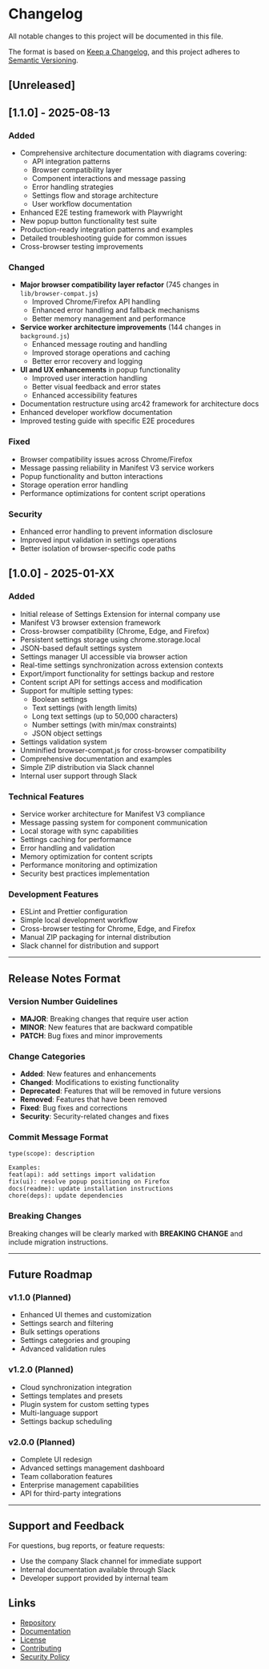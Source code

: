 # Changelog

All notable changes to this project will be documented in this file.

The format is based on [Keep a Changelog](https://keepachangelog.com/en/1.0.0/),
and this project adheres to [Semantic Versioning](https://semver.org/spec/v2.0.0.html).

## [Unreleased]

## [1.1.0] - 2025-08-13

### Added

- Comprehensive architecture documentation with diagrams covering:
  - API integration patterns
  - Browser compatibility layer
  - Component interactions and message passing
  - Error handling strategies
  - Settings flow and storage architecture
  - User workflow documentation
- Enhanced E2E testing framework with Playwright
- New popup button functionality test suite
- Production-ready integration patterns and examples
- Detailed troubleshooting guide for common issues
- Cross-browser testing improvements

### Changed

- **Major browser compatibility layer refactor** (745 changes in `lib/browser-compat.js`)
  - Improved Chrome/Firefox API handling
  - Enhanced error handling and fallback mechanisms
  - Better memory management and performance
- **Service worker architecture improvements** (144 changes in `background.js`)
  - Enhanced message routing and handling
  - Improved storage operations and caching
  - Better error recovery and logging
- **UI and UX enhancements** in popup functionality
  - Improved user interaction handling
  - Better visual feedback and error states
  - Enhanced accessibility features
- Documentation restructure using arc42 framework for architecture docs
- Enhanced developer workflow documentation
- Improved testing guide with specific E2E procedures

### Fixed

- Browser compatibility issues across Chrome/Firefox
- Message passing reliability in Manifest V3 service workers
- Popup functionality and button interactions
- Storage operation error handling
- Performance optimizations for content script operations

### Security

- Enhanced error handling to prevent information disclosure
- Improved input validation in settings operations
- Better isolation of browser-specific code paths

## [1.0.0] - 2025-01-XX

### Added

- Initial release of Settings Extension for internal company use
- Manifest V3 browser extension framework
- Cross-browser compatibility (Chrome, Edge, and Firefox)
- Persistent settings storage using chrome.storage.local
- JSON-based default settings system
- Settings manager UI accessible via browser action
- Real-time settings synchronization across extension contexts
- Export/import functionality for settings backup and restore
- Content script API for settings access and modification
- Support for multiple setting types:
  - Boolean settings
  - Text settings (with length limits)
  - Long text settings (up to 50,000 characters)
  - Number settings (with min/max constraints)
  - JSON object settings
- Settings validation system
- Unminified browser-compat.js for cross-browser compatibility
- Comprehensive documentation and examples
- Simple ZIP distribution via Slack channel
- Internal user support through Slack

### Technical Features

- Service worker architecture for Manifest V3 compliance
- Message passing system for component communication
- Local storage with sync capabilities
- Settings caching for performance
- Error handling and validation
- Memory optimization for content scripts
- Performance monitoring and optimization
- Security best practices implementation

### Development Features

- ESLint and Prettier configuration
- Simple local development workflow
- Cross-browser testing for Chrome, Edge, and Firefox
- Manual ZIP packaging for internal distribution
- Slack channel for distribution and support

---

## Release Notes Format

### Version Number Guidelines

- **MAJOR**: Breaking changes that require user action
- **MINOR**: New features that are backward compatible
- **PATCH**: Bug fixes and minor improvements

### Change Categories

- **Added**: New features and enhancements
- **Changed**: Modifications to existing functionality
- **Deprecated**: Features that will be removed in future versions
- **Removed**: Features that have been removed
- **Fixed**: Bug fixes and corrections
- **Security**: Security-related changes and fixes

### Commit Message Format

```
type(scope): description

Examples:
feat(api): add settings import validation
fix(ui): resolve popup positioning on Firefox
docs(readme): update installation instructions
chore(deps): update dependencies
```

### Breaking Changes

Breaking changes will be clearly marked with **BREAKING CHANGE** and include migration instructions.

---

## Future Roadmap

### v1.1.0 (Planned)

- Enhanced UI themes and customization
- Settings search and filtering
- Bulk settings operations
- Settings categories and grouping
- Advanced validation rules

### v1.2.0 (Planned)

- Cloud synchronization integration
- Settings templates and presets
- Plugin system for custom setting types
- Multi-language support
- Settings backup scheduling

### v2.0.0 (Planned)

- Complete UI redesign
- Advanced settings management dashboard
- Team collaboration features
- Enterprise management capabilities
- API for third-party integrations

---

## Support and Feedback

For questions, bug reports, or feature requests:

- Use the company Slack channel for immediate support
- Internal documentation available through Slack
- Developer support provided by internal team

## Links

- [Repository](https://github.com/yourusername/settings-extension)
- [Documentation](MCD.md)
- [License](LICENSE)
- [Contributing](CONTRIBUTING.md)
- [Security Policy](SECURITY.md)
